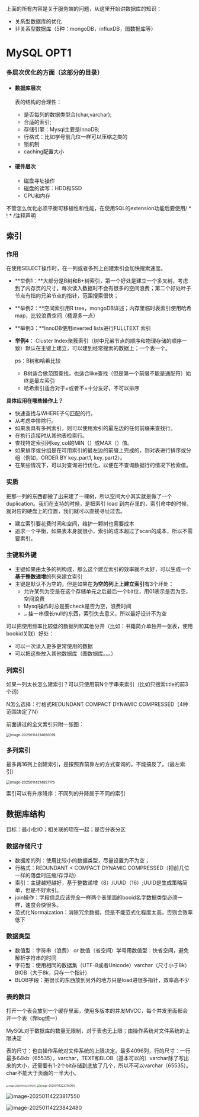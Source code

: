 上面的所有内容是关于服务端的问题，从这里开始讲数据库的知识：

- 关系型数据库的优化
- 非关系型数据库（5种：mongoDB，influxDB，图数据库等）

# MySQL OPT1

### 多层次优化的方面（这部分的目录）

- #### 数据库层次

  表的结构的合理性：

  - 是否每列的数据类型合(char,varchar); 
  - 合适的索引; 
  - 存储引擎：Mysql主要是InnoDB;
  - 行格式：比如学号前几位一样可以压缩之类的
  - 锁机制
  - caching配置大小

- #### 硬件层次

  - 磁盘寻址操作
  - 磁盘的读写：HDD和SSD
  - CPU和内存

不管怎么优化必须平衡可移植性和性能，在使用SQL的extension功能后要使用/ * ! * /注释声明

## 索引

### **作用**

在使用SELECT操作时，在一列或者多列上创建索引会加快搜索速度。

- **举例1：**大部分是B树和B+树索引，第一个好处是建立一个多叉树，考虑到了内存页的尺寸，每次读入数据时不会有很多的空间浪费；第二个好处叶子节点有指向兄弟节点的指针，范围搜索很快；

- **举例2：**空间索引用R tree，mongoDB详述；内存里临时表索引使用哈希map，比较浪费空间（桶源多一点）

- **举例3：**InnoDB使用inverted lists进行FULLTEXT 索引

- **举例4：** Cluster Index聚簇索引（树中兄弟节点的顺序和物理存储的顺序一致）默认在主键上建立，可以建到经常搜索的数据上；一个表一个。

  ps：B树和哈希比较

  - B树适合做范围查找，也适合like查找（但是第一个前缀不能是通配符）始终是最左索引
  - 哈希索引适合对于=或者不=十分友好，不可以排序

**具体应用在哪些操作上？**

- 快速查找与WHERE子句匹配的行。
- 从考虑中排除行。
- 如果表具有多列索引，则可以使用索引的最左边的任何前缀来查找行。
- 在执行连接时从其他表检索行。
- 查找特定索引列key_col的MIN（）或MAX（）值。
- 如果排序或分组是在可用索引的最左边的前缀上完成的，则对表进行排序或分组（例如，ORDER BY key_part1, key_part2）。
- 在某些情况下，可以对查询进行优化，以便在不查询数据行的情况下检索值。

### **实质**

把那一列的东西都搬了出来建了一棵树，所以空间大小其实就是做了一个 duplication。我们在支持的时候，是把索引 load 到内存里的，索引命中的时候，就对应的硬盘上的位置，我们就可以直接寻址过去。

- 建立索引要花费时间和空间，维护一颗树也需要成本
- 追求一个平衡，如果表本身就很小，索引的成本超过了scan的成本，所以不需要索引。

### 主键和外键

- 主键如果由太多的列构成，那么这个建立索引的效率就不太好，可以生成一个**基于整数递增**的列来建立索引
- 主键是默认不为空的，但是如果在**为空的列上上建立索引**有3个坏处：
  - 允许某列为空是在这个存储单元之后最后一个bit位，用01表示是否为空，空间浪费
  - Mysql操作时总是要check是否为空，浪费时间
  - <img src="C:\Users\77043\Desktop\1.jpg" alt="1" style="zoom:37%;" /> 挂一串很长null的东西，索引失去意义，所以最好设计不为空

可以把使用频率比较低的数据列和其他分开（比如：书籍简介单独开一张表，使用bookid关联）好处：

- 可以一次读入更多更常使用的数据
- 可以把这些放入其他数据库（图数据库。。。）

### 列索引

如果一列太长怎么建索引？可以只使用前N个字串来索引（比如只搜索title的前3个词）

N怎么选择：行格式REDUNDANT COMPACT  DYNAMIC  COMPRESSED（4种范围决定了N）

前面讲过的全文索引只附一张图：

<img src="C:\Users\77043\AppData\Roaming\Typora\typora-user-images\image-20250114214650019.png" alt="image-20250114214650019" style="zoom:67%;" />

### 多列索引

最多再16列上创建索引，是按照靠前靠左的方式查询的，不能搞反了。（最左索引）

<img src="C:\Users\77043\AppData\Roaming\Typora\typora-user-images\image-20250114214857175.png" alt="image-20250114214857175" style="zoom:67%;" />

索引可以有升序降序：不同列的升降属于不同的索引

## 数据库结构

目标：最小化IO；相关联的项在一起；是否分表分区

### 数据存储尺寸

- 数据库的列：使用比较小的数据类型，尽量设置为不为空；
- 行格式：REDUNDANT < COMPACT  DYNAMIC  COMPRESSED（把前几位一样的落盘时压缩/存浮动）
- 索引：主键越短越好，基于整数递增（8）/UUID（16）;UUID是生成策略简单，但是不好索引。
- join操作：字段信息应该完全一样两个表里面的booid名字数据类型必须一样，速度会快很多。
- 范式化Normaization：消除冗余数据，但是不能范式化程度太高，否则会效率低下

### 数据类型

- 数值型：字符串（浪费）   or   数值（省空间）学号用数值型：快省空间，避免解析字符串的时间
- 字符型：使用相同的数据集（UTF-8或者Unicode）varchar（尺寸小于8k）BlOB（大于8k，只存一个指针）
- BLOB字段：把很长的东西放到另外的地方只是load进很多指针，效率高不少

### 表的数目

打开一个表会放到一个缓存里面，使用多版本的并发MVCC，每个并发里面都会开一个表（靠log统一）

MySQL对于数据库的数量无限制，对于表也无上限；由操作系统对文件系统的上限决定

表的尺寸：也由操作系统对文件系统的上限决定。最多4096列，行的尺寸：一行最多64kb（65535），varchar，TEXT和BLOB（基本可以的）varchar除了写出来的大小，还需要有1-2个bit存储到底放了几个，所以不可以varchar（65535）。char不能大于页面的一半大小。

<img src="C:\Users\77043\AppData\Roaming\Typora\typora-user-images\image-20250114223717045.png" alt="image-20250114223717045" style="zoom:40%;" /> <img src="C:\Users\77043\AppData\Roaming\Typora\typora-user-images\image-20250114223736004.png" alt="image-20250114223736004" style="zoom:50%;" /> 

![image-20250114223817550](C:\Users\77043\AppData\Roaming\Typora\typora-user-images\image-20250114223817550.png)

![image-20250114223842480](C:\Users\77043\AppData\Roaming\Typora\typora-user-images\image-20250114223842480.png)